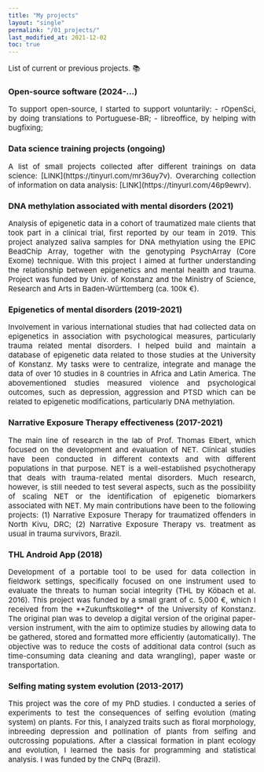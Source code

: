 ```yaml
---
title: "My projects"
layout: "single"
permalink: "/01_projects/"
last_modified_at: 2021-12-02
toc: true
---
```



<p style="font-size:15px" align="justify">
List of current or previous projects. 📚
</p>

### Open-source software (2024-...)
<p style="font-size:15px" align="justify">
To support open-source, I started to support voluntarily:
- rOpenSci, by doing translations to Portuguese-BR;
- libreoffice, by helping with bugfixing;
</p>

### Data science training projects (ongoing)
<p style="font-size:15px" align="justify">
A list of small projects collected after different trainings on data science: [LINK](https://tinyurl.com/mr36uy7v). 
Overarching collection of information on data analysis: [LINK](https://tinyurl.com/46p9ewrv).
</p>

### DNA methylation associated with mental disorders (2021)
<p style="font-size:15px" align="justify">
Analysis of epigenetic data in a cohort of traumatized male clients that took part in a clinical trial, first reported by our team in 2019. This project analyzed saliva samples for DNA methylation using the EPIC BeadChip Array, together with the genotyping PsychArray (Core Exome) technique. With this project I aimed at further understanding the relationship between epigenetics and mental health and trauma. Project was funded by Univ. of Konstanz and the Ministry of Science, Research and Arts in Baden-Württemberg (ca. 100k €).
</p>

### Epigenetics of mental disorders (2019-2021)
<p style="font-size:15px" align="justify">
Involvement in various international studies that had collected data on epigenetics in association with psychological measures, particularly trauma related mental disorders. I helped build and maintain a database of epigenetic data related to those studies at the University of Konstanz. My tasks were to centralize, integrate and manage the data of over 10 studies in 8 countries in Africa and Latin America. The abovementioned studies measured violence and psychological outcomes, such as depression, aggression and PTSD which can be related to epigenetic modifications, particularly DNA methylation.
</p>

### Narrative Exposure Therapy effectiveness (2017-2021)
<p style="font-size:15px" align="justify">
The main line of research in the lab of Prof. Thomas Elbert, which focused on the development and evaluation of NET. Clinical studies have been conducted in different contexts and with different populations in that purpose. NET is a well-established psychotherapy that deals with trauma-related mental disorders. Much research, however, is still needed to test several aspects, such as the possibility of scaling NET or the identification of epigenetic biomarkers associated with NET. My main contributions have been to the following projects: (1) Narrative Exposure Therapy for traumatized offenders in North Kivu, DRC; (2) Narrative Exposure Therapy vs. treatment as usual in trauma survivors, Brazil.
</p>

### THL Android App (2018)
<p style="font-size:15px" align="justify">
Development of a portable tool to be used for data collection in fieldwork settings, specifically focused on one instrument used to evaluate the threats to human social integrity (THL by Köbach et al. 2016). This project was funded by a small grant of c. 5,000 €, which I received from the **Zukunftskolleg** of the University of Konstanz. The original plan was to develop a digital version of the original paper-version instrument, with the aim to optimize studies by allowing data to be gathered, stored and formatted more efficiently (automatically). The objective was to reduce the costs of additional data control (such as time-consuming data cleaning and data wrangling), paper waste or transportation.
</p>

### Selfing mating system evolution (2013-2017)
<p style="font-size:15px" align="justify">
This project was the core of my PhD studies. I conducted a series of experiments to test the consequences of selfing evolution (mating system) on plants. For this, I analyzed traits such as floral morphology, inbreeding depression and pollination of plants from selfing and outcrossing populations. After a classical formation in plant ecology and evolution, I learned the basis for programming and statistical analysis. I was funded by the CNPq (Brazil).
</p>
